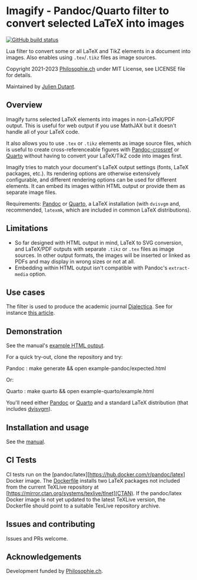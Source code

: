 Imagify - Pandoc/Quarto filter to convert selected LaTeX into images
====================================================================

[![GitHub build status][CI badge]][CI workflow]

[CI badge]: https://img.shields.io/github/actions/workflow/status/dialoa/imagify/ci.yaml?branch=main
[CI workflow]: https://github.com/dialoa/imagify/actions/workflows/ci.yaml

Lua filter to convert some or all LaTeX and TikZ elements in a document into 
images. Also enables using `.tex`/`.tikz` files as image sources. 

Copyright 2021-2023 [Philosophie.ch][Philoch] under MIT License, see
LICENSE file for details.

Maintained by [Julien Dutant][JDutant].

Overview
--------------------------------------------------------------------

Imagify turns selected LaTeX elements into images in non-LaTeX/PDF
output. This is useful for web output if you use MathJAX but it 
doesn't handle all of your LaTeX code.

It also allows you to use `.tex` or `.tikz` elements as
image source files, which is useful to create cross-referenceable
figures with [Pandoc-crossref][] or [Quarto][] without having
to convert your LaTeX/TikZ code into images first.

Imagify tries to match your document's LaTeX output settings 
(fonts, LaTeX packages, etc.). Its rendering options are otherwise 
extensively configurable, and different rendering options can 
be used for different elements. It can embed its images within HTML 
output or provide them as separate image files. 

Requirements: [Pandoc][] or [Quarto][], a LaTeX installation 
(with `dvisvgm` and, recommended, `latexmk`, which are included
in common LaTeX distributions).

Limitations
------------------------------------------------------------------

* So far designed with HTML output in mind, LaTeX to SVG conversion,
  and LaTeX/PDF outputs with separate `.tikz` or `.tex` files as
  image sources. 
  In other output formats, the images will be inserted or linked as PDFs
  and may display in wrong sizes or not at all. 
* Embedding within HTML output isn't compatible with Pandoc's 
  `extract-media` option.

Use cases
------------------------------------------------------------------

The filter is used to produce the academic journal [Dialectica][].
See for instance [this 
article](https://dialectica.philosophie.ch/dialectica/article/download/20/66).

Demonstration
------------------------------------------------------------------

See the manual's [example HTML output][ImagifyExample].

For a quick try-out, clone the repository and try:

Pandoc
: make generate && open example-pandoc/expected.html

Or:

Quarto
: make quarto && open example-quarto/example.html

You'll need either [Pandoc][] or [Quarto][] and a 
standard LaTeX distribution (that includes [dvisvgm][DvisvgmCTAN]).

Installation and usage
------------------------------------------------------------------

See the [manual][ImagifyManual].

CI Tests
--------

CI tests run on the
[pandoc/latex][https://hub.docker.com/r/pandoc/latex] Docker image.
The [Dockerfile](.tools/Dockerfile) installs two LaTeX packages not
included from the current TeXLive repository at
[https://mirror.ctan.org/systems/texlive/tlnet](CTAN). If the pandoc/latex Docker
image is not yet updated to the latest TeXLive version, the Dockerfile should point to a suitable TexLive repository archive.

Issues and contributing
------------------------------------------------------------------

Issues and PRs welcome.

Acknowledgements
------------------------------------------------------------------

Development funded by [Philosophie.ch][Philoch].

[ImagifyManual]: https://dialoa.github.io/imagify/
[ImagifyExample]: https://dialoa.github.io/imagify/output.html
[Dialectica]: https://dialectica.philosophie.ch
[Philoch]: https://philosophie.ch
[JDutant]: https://github.com/jdutant
[Pandoc]: https://www.pandoc.org
[Pandoc-crossref]: https://github.com/lierdakil/pandoc-crossref
[Quarto]: https://quarto.org/
[QuartoDivFigure]: https://quarto.org/docs/authoring/cross-references-divs.html
[DvisvgmCTAN]: https://ctan.org/pkg/dvisvgm

